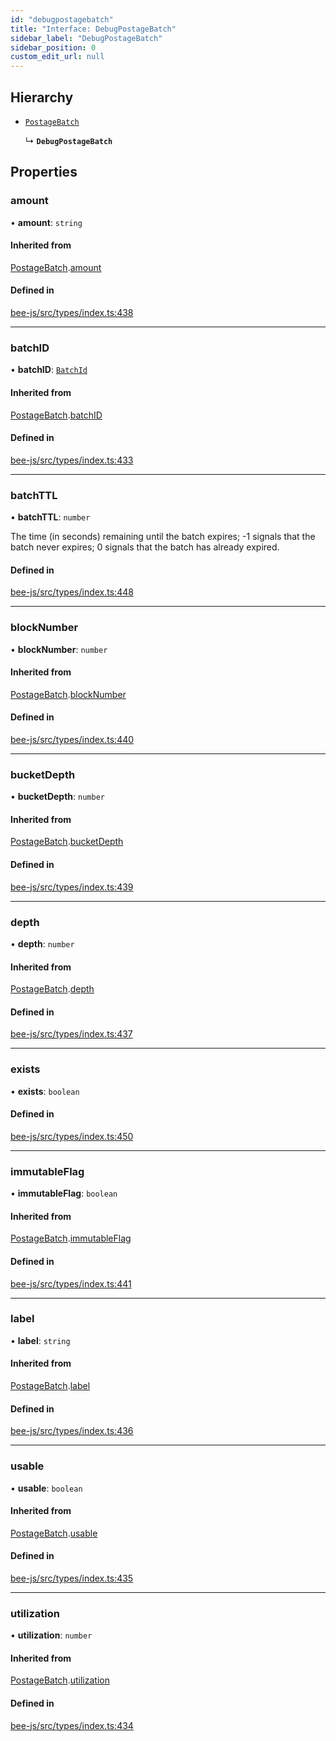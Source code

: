 ```yaml
---
id: "debugpostagebatch"
title: "Interface: DebugPostageBatch"
sidebar_label: "DebugPostageBatch"
sidebar_position: 0
custom_edit_url: null
---
```


## Hierarchy

- [`PostageBatch`](postagebatch.md)

  ↳ **`DebugPostageBatch`**

## Properties

### amount

• **amount**: `string`

#### Inherited from

[PostageBatch](postagebatch.md).[amount](postagebatch.md#amount)

#### Defined in

[bee-js/src/types/index.ts:438](https://github.com/ethersphere/bee-js/blob/ae6a776/src/types/index.ts#L438)

___

### batchID

• **batchID**: [`BatchId`](../types/batchid.md)

#### Inherited from

[PostageBatch](postagebatch.md).[batchID](postagebatch.md#batchid)

#### Defined in

[bee-js/src/types/index.ts:433](https://github.com/ethersphere/bee-js/blob/ae6a776/src/types/index.ts#L433)

___

### batchTTL

• **batchTTL**: `number`

The time (in seconds) remaining until the batch expires; -1 signals that the batch never expires; 0 signals that the batch has already expired.

#### Defined in

[bee-js/src/types/index.ts:448](https://github.com/ethersphere/bee-js/blob/ae6a776/src/types/index.ts#L448)

___

### blockNumber

• **blockNumber**: `number`

#### Inherited from

[PostageBatch](postagebatch.md).[blockNumber](postagebatch.md#blocknumber)

#### Defined in

[bee-js/src/types/index.ts:440](https://github.com/ethersphere/bee-js/blob/ae6a776/src/types/index.ts#L440)

___

### bucketDepth

• **bucketDepth**: `number`

#### Inherited from

[PostageBatch](postagebatch.md).[bucketDepth](postagebatch.md#bucketdepth)

#### Defined in

[bee-js/src/types/index.ts:439](https://github.com/ethersphere/bee-js/blob/ae6a776/src/types/index.ts#L439)

___

### depth

• **depth**: `number`

#### Inherited from

[PostageBatch](postagebatch.md).[depth](postagebatch.md#depth)

#### Defined in

[bee-js/src/types/index.ts:437](https://github.com/ethersphere/bee-js/blob/ae6a776/src/types/index.ts#L437)

___

### exists

• **exists**: `boolean`

#### Defined in

[bee-js/src/types/index.ts:450](https://github.com/ethersphere/bee-js/blob/ae6a776/src/types/index.ts#L450)

___

### immutableFlag

• **immutableFlag**: `boolean`

#### Inherited from

[PostageBatch](postagebatch.md).[immutableFlag](postagebatch.md#immutableflag)

#### Defined in

[bee-js/src/types/index.ts:441](https://github.com/ethersphere/bee-js/blob/ae6a776/src/types/index.ts#L441)

___

### label

• **label**: `string`

#### Inherited from

[PostageBatch](postagebatch.md).[label](postagebatch.md#label)

#### Defined in

[bee-js/src/types/index.ts:436](https://github.com/ethersphere/bee-js/blob/ae6a776/src/types/index.ts#L436)

___

### usable

• **usable**: `boolean`

#### Inherited from

[PostageBatch](postagebatch.md).[usable](postagebatch.md#usable)

#### Defined in

[bee-js/src/types/index.ts:435](https://github.com/ethersphere/bee-js/blob/ae6a776/src/types/index.ts#L435)

___

### utilization

• **utilization**: `number`

#### Inherited from

[PostageBatch](postagebatch.md).[utilization](postagebatch.md#utilization)

#### Defined in

[bee-js/src/types/index.ts:434](https://github.com/ethersphere/bee-js/blob/ae6a776/src/types/index.ts#L434)
